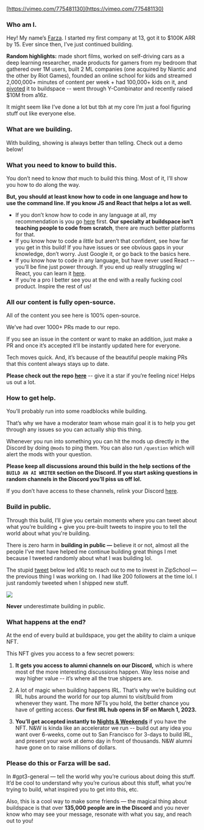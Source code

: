 
[https://vimeo.com/775481130](https://vimeo.com/775481130)

### **Who am I.**

Hey! My name’s [Farza](https://twitter.com/FarzaTV). I started my first company at 13, got it to $100K ARR by 15. Ever since then, I’ve just continued building.

**Random highlights:** made short films, worked on self-driving cars as a deep learning researcher, made products for gamers from my bedroom that gathered over 1M users, built 2 ML companies (one acquired by Niantic and the other by Riot Games), founded an online school for kids and streamed 2,000,000+ minutes of content per week + had 100,000+ kids on it, and [pivoted](https://twitter.com/farzatv/status/1488965852519022592) it to buildspace -- went through Y-Combinator and recently raised $10M from a16z.

It might seem like I’ve done a lot but tbh at my core I’m just a fool figuring stuff out like everyone else.

### **What are we building.**

With building, showing is always better than telling. Check out a demo below!

<insert loom>

### **What you need to know to build this.**

You don’t need to know *that* much to build this thing. Most of it, I’ll show you how to do along the way.

**But, you should at least know how to code in one language and how to use the command line. If you know JS and React that helps a lot as well.**

- If you don’t know how to code in any language at all, my recommendation is you go [here](https://scrimba.com/learn/learnjavascript) first. **Our specialty at buildspace isn’t teaching people to code from scratch**, there are much better platforms for that.
- If you know how to code a *little* but aren’t that confident, see how far you get in this build! If you have issues or see obvious gaps in your knowledge, don’t worry. Just Google it, or go back to the basics here.
- If you know how to code in any language, but have never used React -- you’ll be fine just power through. If you end up really struggling w/ React, you can learn it [here](https://scrimba.com/learn/learnreact).
- If you’re a pro I better see you at the end with a really fucking cool product. Inspire the rest of us!

### **All our content is fully open-source.**

All of the content you see here is 100% open-source.

We’ve had over 1000+ PRs made to our repo.

If you see an issue in the content or want to make an addition, just make a PR and once it’s accepted it’ll be instantly updated here for everyone.

Tech moves quick. And, it’s because of the beautiful people making PRs that this content always stays up to date.

**Please check out the repo [here](https://github.com/buildspace/buildspace-projects)** -- give it a star if you’re feeling nice! Helps us out a lot.

### **How to get help.**

You’ll probably run into some roadblocks while building.

That’s why we have a moderator team whose main goal it is to help you get through any issues so you can actually ship this thing.

Whenever you run into something you can hit the mods up directly in the Discord by doing `@mods` to ping them. You can also run `/question` which will alert the mods with your question.

**Please keep all discussions around this build in the help sections of the `BUILD AN AI WRITER` section on the Discord. If you start asking questions in random channels in the Discord you’ll piss us off lol.**

If you don’t have access to these channels, relink your Discord [here](https://buildspace.so/p/build-ai-writing-assistant-gpt3).

### Build in public.

Through this build, I’ll give you certain moments where you can tweet about what you’re building + give you pre-built tweets to inspire you to tell the world about what you're building.

There is zero harm in **building in public —** believe it or not, almost all the people I’ve met have helped me continue building great things I met because I tweeted randomly about what I was building lol. 

The stupid [tweet](https://twitter.com/FarzaTV/status/1247917195767808000) below led a16z to reach out to me to invest in ZipSchool — the previous thing I was working on. I had like 200 followers at the time lol. I just randomly tweeted when I shipped new stuff. 

![](https://i.imgur.com/cDBumIw.png)

**Never** underestimate building in public.

### **What happens at the end?**

At the end of every build at buildspace, you get the ability to claim a unique NFT.

This NFT gives you access to a few secret powers:

1. **It gets you access to alumni channels on our Discord,** which is where most of the more interesting discussions happen. Way less noise and way higher value -- it’s where all the true shippers are.

2. A lot of magic when building happens IRL. That’s why we’re building out IRL hubs around the world for our top alumni to visit/build from whenever they want. The more NFTs you hold, the better chance you have of getting access. **Our first IRL hub opens in SF on March 1, 2023.**

3. **You’ll get accepted instantly to [Nights & Weekends](https://buildspace.so/nights-and-weekends)** if you have the NFT. N&W is kinda like an accelerator we run -- build out any idea you want over 6-weeks, come out to San Francisco for 3-days to build IRL, and present your work at demo day in front of thousands. N&W alumni have gone on to raise millions of dollars.

### Please do this or Farza will be sad.

In #gpt3-general — tell the world why you’re curious about doing this stuff. It’d be cool to understand why you’re curious about this stuff, what you’re trying to build, what inspired you to get into this, etc.

Also, this is a cool way to make some friends — the magical thing about buildspace is that over **135,000 people are in the Discord** and you never know who may see your message, resonate with what you say, and reach out to you!